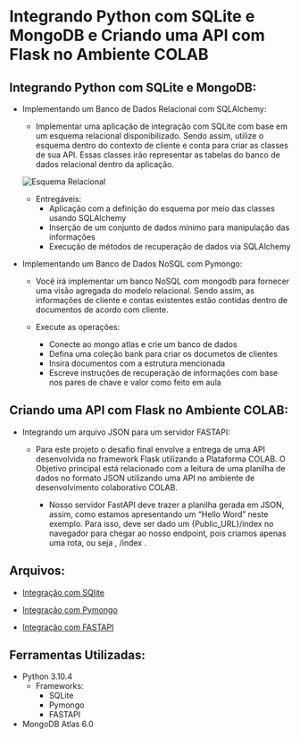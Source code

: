 # Integrando Python com SQLite e MongoDB e Criando uma API com Flask no Ambiente COLAB 

## Integrando Python com SQLite e MongoDB: 

- Implementando um Banco de Dados Relacional com SQLAlchemy: 

  - Implementar uma aplicação de integração com SQLite com base em um esquema relacional disponibilizado. Sendo assim, utilize o esquema dentro do contexto de cliente e conta para criar as classes de sua API. Essas classes irão representar as tabelas do banco de dados relacional dentro da aplicação. 
  
   ![Esquema Relacional](https://github.com/bccalegari/python_developer_dio/blob/main/Integra%C3%A7%C3%A3o%20com%20Python%20e%20Frameworks/sqlite_schema.png)
   
  - Entregáveis: 
    - Aplicação com a definição do esquema por meio das classes usando SQLAlchemy 
    - Inserção de um conjunto de dados mínimo para manipulação das informações 
    - Execução de métodos de recuperação de dados via SQLAlchemy 


- Implementando um Banco de Dados NoSQL com Pymongo: 

  - Você irá implementar um banco NoSQL com mongodb para fornecer uma visão agregada do modelo relacional. Sendo assim, as informações de cliente e contas existentes estão contidas dentro de documentos de acordo com cliente.

  - Execute as operações:

    - Conecte ao mongo atlas e crie um banco de dados
    - Defina uma coleção bank para criar os documetos de clientes
    - Insira documentos com a estrutura mencionada
    - Escreve instruções de recuperação de informações com base nos pares de chave e valor como feito em aula


## Criando uma API com Flask no Ambiente COLAB: 

- Integrando um arquivo JSON para um servidor FASTAPI: 

  - Para este projeto o desafio final envolve a entrega de uma API desenvolvida no framework Flask utilizando a Plataforma COLAB. O Objetivo principal está relacionado com a leitura de uma planilha de dados no formato JSON utilizando uma API no ambiente de desenvolvimento colaborativo COLAB.

    - Nosso servidor FastAPI deve trazer a planilha gerada em JSON, assim, como estamos apresentando um “Hello Word” neste exemplo. Para isso, deve ser dado um {Public_URL}/index no navegador para chegar ao nosso endpoint, pois criamos apenas uma rota, ou seja , /index .


## Arquivos: 

- [Integração com SQlite](https://github.com/bccalegari/python_developer_dio/blob/main/Integra%C3%A7%C3%A3o%20com%20Python%20e%20Frameworks/integracao_SQlite.py)

- [Integração com Pymongo](https://github.com/bccalegari/python_developer_dio/blob/main/Integra%C3%A7%C3%A3o%20com%20Python%20e%20Frameworks/integracao_pymongo.py)

- [Integração com FASTAPI](https://github.com/bccalegari/python_developer_dio/blob/main/Integra%C3%A7%C3%A3o%20com%20Python%20e%20Frameworks/fastapi.ipynb)

## Ferramentas Utilizadas: 

- Python 3.10.4
  - Frameworks:
    - SQLite 
    - Pymongo
    - FASTAPI
- MongoDB Atlas 6.0
